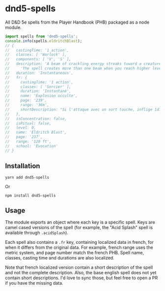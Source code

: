 # dnd5-spells

All D&D 5e spells from the Player Handbook (PHB) packaged as a node module.

```js
import spells from 'dnd5-spells';
console.info(spells.eldritchBlast);
// {
//   castingTime: '1 action',
//   classes: [ 'Warlock' ],
//   components: [ 'V', 'S' ],
//   description: 'A beam of crackling energy streaks toward a creature within range. Make a ranged spell attack against the target. On a hit, the target takes 1d10 force damage.\n' +
//     'The spell creates more than one beam when you reach higher levels: two beams at 5th level, three beams at 11th level, and four beams at 17th level. You can direct the beams at the same target or at different ones. Make a separate attack roll for each beam.',
//   duration: 'Instantaneous',
//   fr: {
//     castingTime: '1 action',
//     classes: [ 'Sorcier' ],
//     duration: 'Instantané',
//     name: 'Explosion occulte',
//     page: '239',
//     range: '36m',
//     shortDescription: "Si l'attaque avec un sort touche, inflige 1d10 dégâts de force (nbre de rayons/niv)."
//   },
//   isConcentration: false,
//   isRitual: false,
//   level: 0,
//   name: 'Eldritch Blast',
//   page: '237',
//   range: '120 ft',
//   school: 'Evocation'
// }
```

## Installation

```shell
yarn add dnd5-spells
```

Or

```shell
npm install dnd5-spells
```

## Usage

The module exports an object where each key is a specific spell. Keys are camel
cased versions of the spell (for example, the "Acid Splash" spell is available
through `.acidSplash`).

Each spell also contains a `.fr` key, containing localized data in french, for
when it differs from the original data. For example, french range uses the
metric system, and page number match the french PHB. Spell name, classes,
casting time and durations are also localized.

Note that french localized version contain a short description of the spell and
not the complete description. Also, the base english spell does not yet contain
short descriptions. I'd love to sync those, but feel free to open a PR if you
have the missing data.
